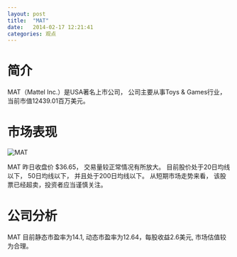 ```yaml
---
layout: post
title:  "MAT"
date:   2014-02-17 12:21:41
categories: 观点
---
```


# 简介
MAT（Mattel Inc.）是USA著名上市公司，
公司主要从事Toys & Games行业，当前市值12439.01百万美元。

# 市场表现

![MAT](http://finviz.com/chart.ashx?t=MAT&ty=c&ta=1&p=d&s=l)

MAT 昨日收盘价 $36.65，
交易量较正常情况有所放大。
目前股价处于20日均线以下，
50日均线以下，
并且处于200日均线以下。
从短期市场走势来看，
该股票已经超卖，投资者应当谨慎关注。

# 公司分析
MAT 目前静态市盈率为14.1, 动态市盈率为12.64，每股收益2.6美元,
市场估值较为合理。
